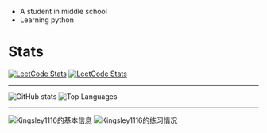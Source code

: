 - A student in middle school
- Learning python

<h1> Stats </h1>

[![LeetCode Stats](https://leetcard.jacoblin.cool/kingsley1116?theme=dark&font=Griffy&site=cn)](https://leetcode.cn/u/Kingsley1116/)
[![LeetCode Stats](https://leetcard.jacoblin.cool/kingsley1116?theme=dark&font=Griffy)](https://leetcode.com/u/Kingsley1116/)

---

![GitHub stats](https://github-readme-stat-6b43ag034-kingsley1116.vercel.app/api?username=Kingsley1116&count_private=true&show_icons=true&theme=material-palenight)
![Top Languages](https://github-readme-stat-6b43ag034-kingsley1116.vercel.app/api/top-langs/?username=Kingsley1116&layout=compact&theme=material-palenight)

---

![Kingsley1116的基本信息](https://luogu-card.vercel.app/about?id=1579163&dark_mode=true)
![Kingsley1116的练习情况](https://luogu-card.vercel.app/practice?id=1579163&dark_mode=true)
